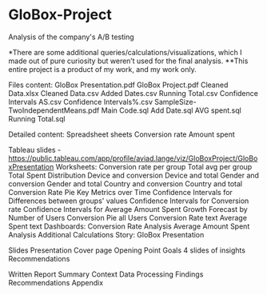 # GloBox-Project
Analysis of the company's A/B testing

*There are some additional queries/calculations/visualizations, which I made out of pure curiosity but weren’t used for the final analysis.
**This entire project is a product of my work, and my work only.


Files content:
GloBox Presentation.pdf
GloBox Project.pdf
Cleaned Data.xlsx
Cleaned Data.csv
Added Dates.csv
Running Total.csv
Confidence Intervals AS.csv
Confidence Intervals%.csv
SampleSize-TwoIndependentMeans.pdf
Main Code.sql
Add Date.sql
AVG spent.sql
Running Total.sql


Detailed content:
Spreadsheet sheets
Conversion rate
Amount spent

Tableau slides - https://public.tableau.com/app/profile/aviad.lange/viz/GloBoxProject/GloBoxPresentation
Worksheets:
Conversion rate per group
Total avg per group
Total Spent Distribution
Device and conversion
Device and total
Gender and conversion
Gender and total
Country and conversion
Country and total
Conversion Rate Pie
Key Metrics over Time
Confidence Intervals for Differences between groups' values
Confidence Intervals for Conversion rate
Confidence Intervals for Average Amount Spent
Growth Forecast by Number of Users
Conversion Pie all Users
Conversion Rate text
Average Spent text
Dashboards:
Conversion Rate Analysis
Average Amount Spent Analysis
Additional Calculations
Story:
GloBox Presentation

Slides Presentation
Cover page
Opening Point
Goals
4 slides of insights
Recommendations 

Written Report
Summary
Context
Data Processing
Findings
Recommendations
Appendix
